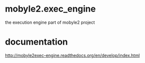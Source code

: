 mobyle2.exec_engine
===================

the execution engine part of mobyle2 project

documentation
=============

http://mobyle2exec-engine.readthedocs.org/en/develop/index.html
